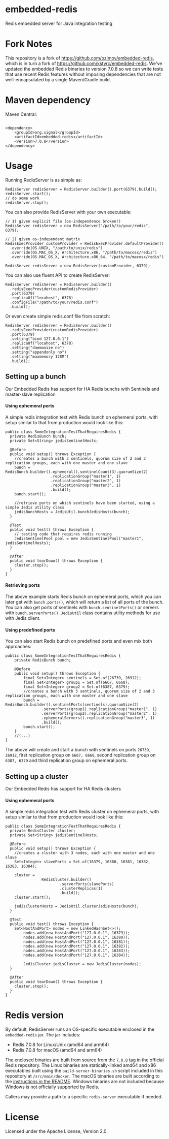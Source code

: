 embedded-redis
==============

Redis embedded server for Java integration testing

Fork Notes
==============
This repository is a fork of https://github.com/ozimov/embedded-redis, which is in turn a fork
of https://github.com/kstyrc/embedded-redis. We've updated the embedded Redis binaries to version 7.0.8 so we can write
tests that use recent Redis features without imposing dependencies that are not well-encapsulated by a single
Maven/Gradle build.

Maven dependency
==============

Maven Central:

```

<dependency>
    <groupId>org.signal</groupId>
    <artifactId>embedded-redis</artifactId>
    <version>7.0.8</version>
</dependency>
```

Usage
==============

Running RedisServer is as simple as:

```
RedisServer redisServer = RedisServer.builder().port(6379).build();
redisServer.start();
// do some work
redisServer.stop();
```

You can also provide RedisServer with your own executable:

```
// 1) given explicit file (os-independence broken!)
RedisServer redisServer = new RedisServer("/path/to/your/redis", 6379);

// 2) given os-independent matrix
RedisExecProvider customProvider = RedisExecProvider.defaultProvider()
  .override(OS.UNIX, "/path/to/unix/redis")
  .override(OS.MAC_OS_X, Architecture.x86, "/path/to/macosx/redis")
  .override(OS.MAC_OS_X, Architecture.x86_64, "/path/to/macosx/redis")
  
RedisServer redisServer = new RedisServer(customProvider, 6379);
```

You can also use fluent API to create RedisServer:

```
RedisServer redisServer = RedisServer.builder()
  .redisExecProvider(customRedisProvider)
  .port(6379)
  .replicaOf("locahost", 6378)
  .configFile("/path/to/your/redis.conf")
  .build();
```

Or even create simple redis.conf file from scratch:

```
RedisServer redisServer = RedisServer.builder()
  .redisExecProvider(customRedisProvider)
  .port(6379)
  .setting("bind 127.0.0.1")
  .replicaOf("locahost", 6378)
  .setting("daemonize no")
  .setting("appendonly no")
  .setting("maxmemory 128M")
  .build();
```

## Setting up a bunch

Our Embedded Redis has support for HA Redis bunchs with Sentinels and master-slave replication

#### Using ephemeral ports

A simple redis integration test with Redis bunch on ephemeral ports, with setup similar to that from production would
look like this:

```
public class SomeIntegrationTestThatRequiresRedis {
  private RedisBunch bunch;
  private Set<String> jedisSentinelHosts;

  @Before
  public void setup() throws Exception {
    //creates a bunch with 3 sentinels, quorum size of 2 and 3 replication groups, each with one master and one slave
    bunch = RedisBunch.builder().ephemeral().sentinelCount(3).quorumSize(2)
                    .replicationGroup("master1", 1)
                    .replicationGroup("master2", 1)
                    .replicationGroup("master3", 1)
                    .build();
    bunch.start();

    //retrieve ports on which sentinels have been started, using a simple Jedis utility class
    jedisBunchHosts = JedisUtil.bunchJedisHosts(bunch);
  }
  
  @Test
  public void test() throws Exception {
    // testing code that requires redis running
    JedisSentinelPool pool = new JedisSentinelPool("master1", jedisSentinelHosts);
  }
  
  @After
  public void tearDown() throws Exception {
    cluster.stop();
  }
}
```

#### Retrieving ports

The above example starts Redis bunch on ephemeral ports, which you can later get with ```bunch.ports()```,
which will return a list of all ports of the bunch. You can also get ports of sentinels
with ```bunch.sentinelPorts()```
or servers with ```bunch.serverPorts()```. ```JedisUtil``` class contains utility methods for use with Jedis client.

#### Using predefined ports

You can also start Redis bunch on predefined ports and even mix both approaches:

```
public class SomeIntegrationTestThatRequiresRedis {
    private RedisBunch bunch;

    @Before
    public void setup() throws Exception {
        final Set<Integer> sentinels = Set.of(26739, 26912);
        final Set<Integer> group1 = Set.of(6667, 6668);
        final Set<Integer> group2 = Set.of(6387, 6379);
        //creates a bunch with 3 sentinels, quorum size of 2 and 3 replication groups, each with one master and one slave
        bunch = RedisBunch.builder().sentinelPorts(sentinels).quorumSize(2)
                .serverPorts(group1).replicationGroup("master1", 1)
                .serverPorts(group2).replicationGroup("master2", 1)
                .ephemeralServers().replicationGroup("master3", 1)
                .build();
        bunch.start();
    }
    //(...)
}

```

The above will create and start a bunch with sentinels on ports ```26739, 26912```, first replication group
on ```6667, 6668```,
second replication group on ```6387, 6379``` and third replication group on ephemeral ports.

## Setting up a cluster

Our Embedded Redis has support for HA Redis clusters

#### Using ephemeral ports

A simple redis integration test with Redis cluster on ephemeral ports, with setup similar to that from production would
look like this:

```
public class SomeIntegrationTestThatRequiresRedis {
  private RedisCluster cluster;
  private Set<String> jedisSentinelHosts;

  @Before
  public void setup() throws Exception {
    //creates a cluster with 3 nodes, each with one master and one slave
    Set<Integer> slavePorts = Set.of(16379, 16380, 16381, 16382, 16383, 16384);

    cluster =
                RedisCluster.builder()
                        .serverPorts(slavePorts)
                        .clusterReplicas(1)
                        .build();
    cluster.start();
        
    jedisClusterHosts = JedisUtil.clusterJedisHosts(bunch);
  }
  
  @Test
  public void test() throws Exception {
    Set<HostAndPort> nodes = new LinkedHashSet<>();
        nodes.add(new HostAndPort("127.0.0.1", 16379));
        nodes.add(new HostAndPort("127.0.0.1", 16380));
        nodes.add(new HostAndPort("127.0.0.1", 16381));
        nodes.add(new HostAndPort("127.0.0.1", 16382));
        nodes.add(new HostAndPort("127.0.0.1", 16383));
        nodes.add(new HostAndPort("127.0.0.1", 16384));

        JedisCluster jedisCluster = new JedisCluster(nodes);
  }
  
  @After
  public void tearDown() throws Exception {
    cluster.stop();
  }
}
```

Redis version
==============

By default, RedisServer runs an OS-specific executable enclosed in the `embedded-redis` jar. The jar includes:

- Redis 7.0.8 for Linux/Unix (amd64 and arm64)
- Redis 7.0.8 for macOS (amd64 and arm64)

The enclosed binaries are built from source from the [`7.0.8` tag](https://github.com/antirez/redis/releases/tag/7.0.8)
in the official Redis repository. The Linux binaries are statically-linked amd64 and x86 executables built using
the `build-server-binaries.sh` script included in this repository at `/src/main/docker`. The macOS binaries are built
according to
the [instructions in the README](https://github.com/antirez/redis/blob/51efb7fe25753867d39aa88a521f7c275fd8cddb/README.md#building-redis).
Windows binaries are not included because Windows is not officially supported by Redis.

Callers may provide a path to a specific `redis-server` executable if needed.


License
==============
Licensed under the Apache License, Version 2.0


